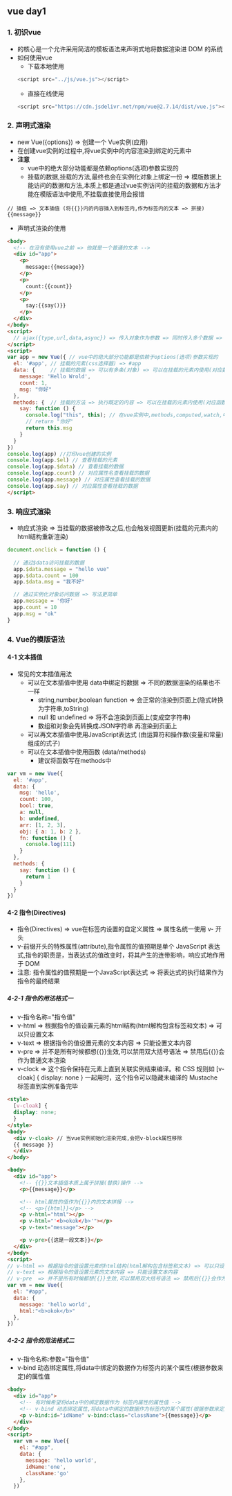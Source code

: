 ## vue day1
### 1. 初识vue
- 的核心是一个允许采用简洁的模板语法来声明式地将数据渲染进 DOM 的系统
- 如何使用vue
  - 下载本地使用
  ```js
  <script src="../js/vue.js"></script>
  ```
  - 直接在线使用
  ```js
  <script src="https://cdn.jsdelivr.net/npm/vue@2.7.14/dist/vue.js"></script>
  ```
### 2. 声明式渲染
- new Vue({options}) => 创建一个 Vue实例(应用)
- 在创建vue实例的过程中,将vue实例中的内容渲染到绑定的元素中
- **注意**
  - vue中的绝大部分功能都是依赖options(选项)参数实现的
  - 挂载的数据,挂载的方法,最终也会在实例化对象上绑定一份 => 模版数据上能访问的数据和方法,本质上都是通过vue实例访问的挂载的数据和方法才能在模版语法中使用,不挂载直接使用会报错

``` 
// 插值 => 文本插值 (将{{}}内的内容插入到标签内,作为标签内的文本 => 拼接)
{{message}}
```
- 声明式渲染的使用
```html
<body>
  <!-- 在没有使用vue之前 => 他就是一个普通的文本 -->
  <div id="app">
    <p>
      message:{{message}}
    </p>
    <p>
      count:{{count}}
    </p>
    <p>
      say:{{say()}}
    </p>
  </div>
</body>
<script>
  // ajax({type,url,data,async}) => 传入对象作为参数 => 同时传入多个数据 => 不同的键名执行不同的代码逻辑
</script>
<script>
var app = new Vue({ // vue中的绝大部分功能都是依赖于options(选项)参数实现的
  el: '#app', // 挂载的元素(css选择器) => #app
  data: {     // 挂载的数据 => 可以有多条(对象) => 可以在挂载的元素内使用(对应数据名称使用)
    message: 'Hello Wrold',
    count: 1,
    msg: "你好"
  },
  methods: {  // 挂载的方法 => 执行既定的内容 => 可以在挂载的元素内使用(对应函数名称使用)
    say: function () {
      console.log("this", this); // 在vue实例中,methods,computed,watch,中的方法的this都指向当前vue实例
      // return "你好"
      return this.msg
    }
  }
})
console.log(app) //打印vue创建的实例
console.log(app.$el) // 查看挂载的元素
console.log(app.$data) // 查看挂载的数据
console.log(app.count) // 对应属性名查看挂载的数据
console.log(app.message) // 对应属性查看挂载的数据
console.log(app.say) // 对应属性查看挂载的数据
</script>
```
### 3. 响应式渲染
- 响应式渲染 => 当挂载的数据被修改之后,也会触发视图更新(挂载的元素内的html结构重新渲染)
```js
document.onclick = function () {
  
  // 通过$data访问挂载的数据
  app.$data.message = "hello vue"
  app.$data.count = 100
  app.$data.msg = "我不好"

  // 通过实例化对象访问数据 => 写法更简单
  app.message = '你好'
  app.count = 10
  app.msg = "ok"
}
```
### 4. Vue的模版语法
#### 4-1 文本插值
- 常见的文本插值用法
  - 可以在文本插值中使用 data中绑定的数据 => 不同的数据渲染的结果也不一样
    + string,number,boolean function => 会正常的渲染到页面上(隐式转换为字符串,toString)
    + null 和 undefined => 将不会渲染到页面上(变成空字符串)
    + 数组和对象会先转换成JSON字符串 再渲染到页面上
  - 可以再文本插值中使用JavaScript表达式 (由运算符和操作数(变量和常量)组成的式子)
  - 可以在文本插值中使用函数 (data/methods)
    + 建议将函数写在methods中
```js
var vm = new Vue({
  el: '#app',
  data: {
    msg: 'hello',
    count: 100,
    bool: true,
    a: null,
    b: undefined,
    arr: [1, 2, 3],
    obj: { a: 1, b: 2 },
    fn: function () {
      console.log(111)
    }
  },
  methods: {
    say: function () {
      return 1
    }
  }
})
```
#### 4-2 指令(Directives)
- 指令(Directives) => vue在标签内设置的自定义属性 => 属性名统一使用 v- 开头
- v-前缀开头的特殊属性(attribute),指令属性的值预期是单个 JavaScript 表达式,指令的职责是，当表达式的值改变时，将其产生的连带影响，响应式地作用于 DOM
- 注意: 指令属性的值预期是一个JavaScript表达式 => 将表达式的执行结果作为指令的最终结果
##### 4-2-1 指令的用法格式一
- v-指令名称="指令值"
- v-html => 根据指令的值设置元素的html结构(html解构包含标签和文本) => 可以只设置文本
- v-text => 根据指令的值设置元素的文本内容 => 只能设置文本内容
- v-pre  => 并不是所有时候都想{{}}生效,可以禁用双大括号语法 => 禁用后{{}}会作为普通文本渲染
- v-clock => 这个指令保持在元素上直到关联实例结束编译。和 CSS 规则如 \[v-cloak] { display: none } 一起用时，这个指令可以隐藏未编译的 Mustache 标签直到实例准备完毕
```html
<style>
  [v-cloak] {
  display: none;
  }
</style>
<body>
  <div v-cloak> // 当vue实例初始化渲染完成,会把v-block属性移除
  {{ message }}
  </div>
</body>
```
```html
<body>
  <div id="app">
    <!-- {{}}文本插值本质上属于拼接(替换)操作 -->
    <p>{{message}}</p>

    <!-- html属性的值作为{{}}内的文本拼接 -->
    <!-- <p>{{html}}</p> -->
    <p v-html="html"></p>
    <p v-html="'<b>okok</b>'"></p>
    <p v-text="message"></p>

    <p v-pre>{{这是一段文本}}</p>
  </div>
</body>
<script>
// v-html => 根据指令的值设置元素的html结构(html解构包含标签和文本) => 可以只设置文本
// v-text => 根据指令的值设置元素的文本内容 => 只能设置文本内容
// v-pre  => 并不是所有时候都想{{}}生效,可以禁用双大括号语法 => 禁用后{{}}会作为普通文本渲染
var vm = new Vue({
  el: "#app",
  data: {
    message: 'hello world',
    html:"<b>okok</b>"
  },
})
```
##### 4-2-2 指令的用法格式二
- v-指令名称:参数="指令值"
- v-bind 动态绑定属性,将data中绑定的数据作为标签内的某个属性(根据参数来定)的属性值
```html
<body>
  <div id="app">
    <!-- 有时候希望将data中的绑定数据作为 标签内属性的属性值 -->
    <!-- v-bind 动态绑定属性,将data中绑定的数据作为标签内的某个属性(根据参数来定)的属性值 -->
    <p v-bind:id="idName" v-bind:class="className">{{message}}</p>
  </div>
</body>
<script>
  var vm = new Vue({
    el: "#app",
    data: {
      message: 'hello world',
      idName:'one',
      className:'go'
    },
  })
```